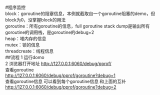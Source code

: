 #程序监控  
block：goroutine的阻塞信息，本例就截取自一个goroutine阻塞的demo，但block为0，没掌握block的用法  
goroutine：所有goroutine的信息，full goroutine stack dump是输出所有goroutine的调用栈，是goroutine的debug=2  
heap：堆内存的信息  
mutex：锁的信息  
threadcreate：线程信息  
##流程
1 运行domo  
2 浏览器打开地址 http://127.0.0.1:6060/debug/pprof/  
查看goroutine  
http://127.0.0.1:6060/debug/pprof/goroutine?debug=1  
查看goroutine信息 可以看到每个goroutine信息 和上面的互补  
http://127.0.0.1:6060/debug/pprof/goroutine?debug=2